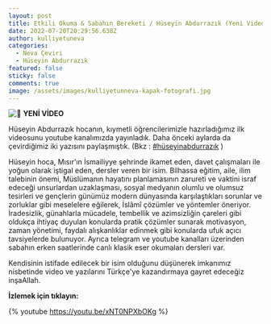 ```yaml
---
layout: post
title: Etkili Okuma & Sabahın Bereketi / Hüseyin Abdurrazık (Yeni Video Çeviri)
date: 2022-07-20T20:29:56.638Z
author: kulliyetuneva
categories:
  - Neva Çeviri
  - Hüseyin Abdurrazık
featured: false
sticky: false
comments: true
image: /assets/images/kulliyetunneva-kapak-fotografi.jpg
---
```

![📍](https://static.xx.fbcdn.net/images/emoji.php/v9/t2d/1/16/1f4cd.png) **YENİ VİDEO**

Hüseyin Abdurrazık hocanın, kıymetli öğrencilerimizle hazırladığımız ilk videosunu youtube kanalımızda yayınladık. Daha önceki aylarda da çevirdiğimiz iki yazısını paylaşmıştık. (Bkz : [\#hüseyinabdurrazık](https://www.facebook.com/hashtag/h%C3%BCseyinabdurraz%C4%B1k?__eep__=6&__cft__[0]=AZXJpdMrIuLGjtnYVg0zhTbpXPjuSAsitEUvkOYi6ZNj7rVTzOf-HDBs1qckIgSbdzaUQDFLI0h9TLNfXsqd_qckpZ6H7nvfyrf6zfJe4MlcoXh0JdSbK70Xbqv2rwjVeS5Nqi-lLm3v0S9GZuJ1TJDqdM3_OeaqK0h7fqEDamwPWQ&__tn__=*NK-R) )

Hüseyin hoca, Mısır'ın İsmailiyye şehrinde ikamet eden, davet çalışmaları ile yoğun olarak iştigal eden, dersler veren bir isim. Bilhassa eğitim, aile, ilim talebinin önemi, Müslümanın hayatını planlamasının zarureti ve vaktini israf edeceği unsurlardan uzaklaşması, sosyal medyanın olumlu ve olumsuz tesirleri ve gençlerin günümüz modern dünyasında karşılaştıkları sorunlar ve zorluklar gibi meselelere eğilerek, İslâmî çözümler ve yöntemler öneriyor. İradesizlik, günahlarla mücadele, tembellik ve azimsizliğin çareleri gibi oldukça ihtiyaç duyulan konularda pratik çözümler sunarak motivasyon, zaman yönetimi, faydalı alışkanlıklar edinmek gibi konularda ufuk açıcı tavsiyelerde bulunuyor. Ayrıca telegram ve youtube kanalları üzerinden sabahın erken saatlerinde canlı klasik eser okumaları dersleri var.

Kendisinin istifade edilecek bir isim olduğunu düşünerek imkanımız nisbetinde video ve yazılarını Türkçe'ye kazandırmaya gayret edeceğiz inşaAllah.

**İzlemek için tıklayın:**

<!--StartFragment-->

{% youtube https://youtu.be/xNT0NPXbOKg %}

<!--StartFragment-->

<!--EndFragment-->